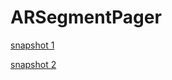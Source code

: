 # ARSegmentPager

[snapshot 1](https://github.com/AugustRush/ARSegmentPager/blob/master/IMG_0083.PNG)

[snapshot 2](https://github.com/AugustRush/ARSegmentPager/blob/master/IMG_0084.PNG)
